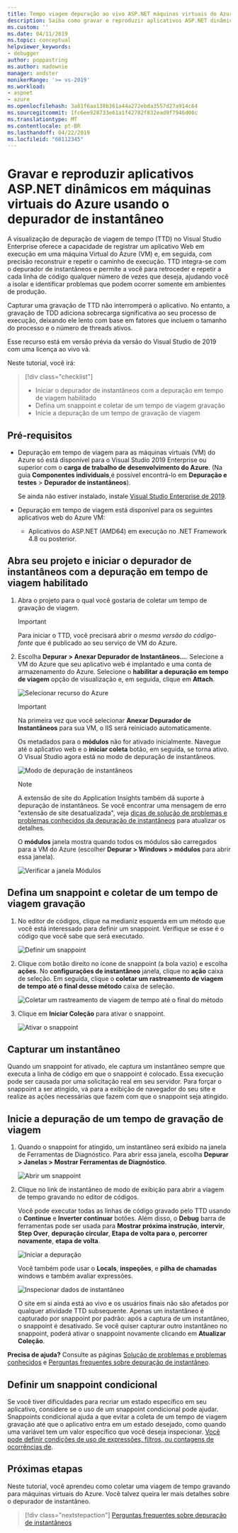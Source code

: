 ```yaml
---
title: Tempo viagem depuração ao vivo ASP.NET máquinas virtuais do Azure
description: Saiba como gravar e reproduzir aplicativos ASP.NET dinâmicos em máquinas virtuais do Azure usando o depurador de instantâneo.
ms.custom: ''
ms.date: 04/11/2019
ms.topic: conceptual
helpviewer_keywords:
- debugger
author: poppastring
ms.author: madownie
manager: andster
monikerRange: '>= vs-2019'
ms.workload:
- aspnet
- azure
ms.openlocfilehash: 3a81f6aa138b361a44a272ebda3557d27a914c64
ms.sourcegitcommit: 1fc6ee928733e61a1f42782f832ead9f7946d00c
ms.translationtype: MT
ms.contentlocale: pt-BR
ms.lasthandoff: 04/22/2019
ms.locfileid: "60112345"
---
```

# <a name="record-and-replay-live-aspnet-apps-on-azure-virtual-machines-using-the-snapshot-debugger"></a>Gravar e reproduzir aplicativos ASP.NET dinâmicos em máquinas virtuais do Azure usando o depurador de instantâneo

A visualização de depuração de viagem de tempo (TTD) no Visual Studio Enterprise oferece a capacidade de registrar um aplicativo Web em execução em uma máquina Virtual do Azure (VM) e, em seguida, com precisão reconstruir e repetir o caminho de execução. TTD integra-se com o depurador de instantâneos e permite a você para retroceder e repetir a cada linha de código qualquer número de vezes que deseja, ajudando você a isolar e identificar problemas que podem ocorrer somente em ambientes de produção.

Capturar uma gravação de TTD não interromperá o aplicativo. No entanto, a gravação de TDD adiciona sobrecarga significativa ao seu processo de execução, deixando ele lento com base em fatores que incluem o tamanho do processo e o número de threads ativos.

Esse recurso está em versão prévia da versão do Visual Studio de 2019 com uma licença ao vivo vá.

Neste tutorial, você irá:

> [!div class="checklist"]
> * Iniciar o depurador de instantâneos com a depuração em tempo de viagem habilitado
> * Defina um snappoint e coletar de um tempo de viagem gravação
> * Inicie a depuração de um tempo de gravação de viagem

## <a name="prerequisites"></a>Pré-requisitos

* Depuração em tempo de viagem para as máquinas virtuais (VM) do Azure só está disponível para o Visual Studio 2019 Enterprise ou superior com o **carga de trabalho de desenvolvimento do Azure**. (Na guia **Componentes individuais**,é possível encontrá-lo em **Depuração e testes** > **Depurador de instantâneos**).

    Se ainda não estiver instalado, instale [Visual Studio Enterprise de 2019](https://visualstudio.microsoft.com/vs/).

* Depuração em tempo de viagem está disponível para os seguintes aplicativos web do Azure VM:
  * Aplicativos do ASP.NET (AMD64) em execução no .NET Framework 4.8 ou posterior.

## <a name="open-your-project-and-start-the-snapshot-debugger-with-time-travel-debugging-enabled"></a>Abra seu projeto e iniciar o depurador de instantâneos com a depuração em tempo de viagem habilitado

1. Abra o projeto para o qual você gostaria de coletar um tempo de gravação de viagem.

    > [!IMPORTANT]
    > Para iniciar o TTD, você precisará abrir o *mesma versão do código-fonte* que é publicado ao seu serviço de VM do Azure.

1. Escolha **Depurar > Anexar Depurador de Instantâneos...**. Selecione a VM do Azure que seu aplicativo web é implantado e uma conta de armazenamento do Azure. Selecione o **habilitar a depuração em tempo de viagem** opção de visualização e, em seguida, clique em **Attach**.

      ![Selecionar recurso do Azure](../debugger/media/time-travel-debugging-select-azure-resource-vm.png)

    > [!IMPORTANT]
    > Na primeira vez que você selecionar **Anexar Depurador de Instantâneos** para sua VM, o IIS será reiniciado automaticamente.

    Os metadados para o **módulos** não for ativado inicialmente. Navegue até o aplicativo web e o **iniciar coleta** botão, em seguida, se torna ativo. O Visual Studio agora está no modo de depuração de instantâneos.

   ![Modo de depuração de instantâneos](../debugger/media/snapshot-message.png)

    > [!NOTE]
    > A extensão de site do Application Insights também dá suporte à depuração de instantâneos. Se você encontrar uma mensagem de erro "extensão de site desatualizada", veja [dicas de solução de problemas e problemas conhecidos da depuração de instantâneos](../debugger/debug-live-azure-apps-troubleshooting.md) para atualizar os detalhes.

   O **módulos** janela mostra quando todos os módulos são carregados para a VM do Azure (escolher **Depurar > Windows > módulos** para abrir essa janela).

   ![Verificar a janela Módulos](../debugger/media/snapshot-modules.png)

## <a name="set-a-snappoint-and-collect-a-time-travel-recording"></a>Defina um snappoint e coletar de um tempo de viagem gravação

1. No editor de códigos, clique na medianiz esquerda em um método que você está interessado para definir um snappoint. Verifique se esse é o código que você sabe que será executado.

   ![Definir um snappoint](../debugger/media/time-travel-debugging-set-snappoint-settings.png)

1. Clique com botão direito no ícone de snappoint (a bola vazio) e escolha **ações**. No **configurações de instantâneo** janela, clique no **ação** caixa de seleção. Em seguida, clique o **coletar um rastreamento de viagem de tempo até o final desse método** caixa de seleção.

   ![Coletar um rastreamento de viagem de tempo até o final do método](../debugger/media/time-travel-debugging-set-snappoint-action.png)

1. Clique em **Iniciar Coleção** para ativar o snappoint.

   ![Ativar o snappoint](../debugger/media/snapshot-start-collection.png)

## <a name="take-a-snapshot"></a>Capturar um instantâneo

Quando um snappoint for ativado, ele captura um instantâneo sempre que executa a linha de código em que o snappoint é colocado. Essa execução pode ser causada por uma solicitação real em seu servidor. Para forçar o snappoint a ser atingido, vá para a exibição de navegador do seu site e realize as ações necessárias que fazem com que o snappoint seja atingido.

## <a name="start-debugging-a-time-travel-recording"></a>Inicie a depuração de um tempo de gravação de viagem

1. Quando o snappoint for atingido, um instantâneo será exibido na janela de Ferramentas de Diagnóstico. Para abrir essa janela, escolha **Depurar > Janelas > Mostrar Ferramentas de Diagnóstico**.

   ![Abrir um snappoint](../debugger/media/snapshot-diagsession-window.png)

1. Clique no link de instantâneo de modo de exibição para abrir a viagem de tempo gravando no editor de códigos.
  
   Você pode executar todas as linhas de código gravado pelo TTD usando o **Continue** e **Inverter continuar** botões. Além disso, o **Debug** barra de ferramentas pode ser usada para **Mostrar próxima instrução**, **intervir**, **Step Over**, **depuração circular**, **Etapa de volta para o**, **percorrer novamente**, **etapa de volta**.

   ![Iniciar a depuração](../debugger/media/time-travel-debugging-step-commands.png)

   Você também pode usar o **Locals**, **inspeções**, e **pilha de chamadas** windows e também avaliar expressões.

   ![Inspecionar dados de instantâneo](../debugger/media/time-travel-debugging-start-debugging.png)

    O site em si ainda está ao vivo e os usuários finais não são afetados por qualquer atividade TTD subsequente. Apenas um instantâneo é capturado por snappoint por padrão: após a captura de um instantâneo, o snappoint é desativado. Se você quiser capturar outro instantâneo no snappoint, poderá ativar o snappoint novamente clicando em **Atualizar Coleção**.

**Precisa de ajuda?** Consulte as páginas [Solução de problemas e problemas conhecidos](../debugger/debug-live-azure-apps-troubleshooting.md) e [Perguntas frequentes sobre depuração de instantâneo](../debugger/debug-live-azure-apps-faq.md).

## <a name="set-a-conditional-snappoint"></a>Definir um snappoint condicional

Se você tiver dificuldades para recriar um estado específico em seu aplicativo, considere se o uso de um snappoint condicional pode ajudar. Snappoints condicional ajuda a que evitar a coleta de um tempo de viagem gravação até que o aplicativo entra em um estado desejado, como quando uma variável tem um valor específico que você deseja inspecionar. [Você pode definir condições de uso de expressões, filtros, ou contagens de ocorrências de](../debugger/debug-live-azure-apps-troubleshooting.md).

## <a name="next-steps"></a>Próximas etapas

Neste tutorial, você aprendeu como coletar uma viagem de tempo gravando para máquinas virtuais do Azure. Você talvez queira ler mais detalhes sobre o depurador de instantâneo.

> [!div class="nextstepaction"]
> [Perguntas frequentes sobre depuração de instantâneos](../debugger/debug-live-azure-apps-faq.md)